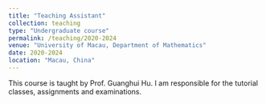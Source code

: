 ```yaml
---
title: "Teaching Assistant"
collection: teaching
type: "Undergraduate course"
permalink: /teaching/2020-2024
venue: "University of Macau, Department of Mathematics"
date: 2020-2024
location: "Macau, China"
---
```


This course is taught by Prof. Guanghui Hu. I am responsible for the tutorial classes, assignments and examinations.
